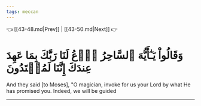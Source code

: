 ```yaml
---
tags: meccan
---
```


👈 [[43-48.md|Prev]] | [[43-50.md|Next]] 👉

# وَقَالُواْ يَـٰٓأَيُّهَ ٱلسَّاحِرُ ٱدۡعُ لَنَا رَبَّكَ بِمَا عَهِدَ عِندَكَ إِنَّنَا لَمُهۡتَدُونَ

And they said [to Moses], "O magician, invoke for us your Lord by what He has promised you. Indeed, we will be guided

---

